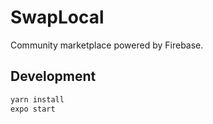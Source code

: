 # SwapLocal

Community marketplace powered by Firebase.

## Development

```bash
yarn install
expo start
```
